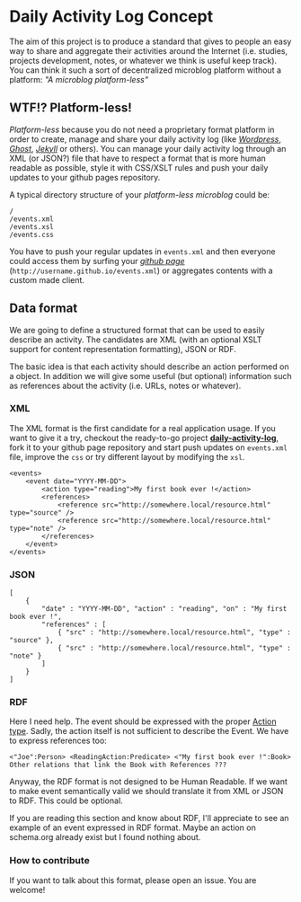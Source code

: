 # Daily Activity Log Concept

The aim of this project is to produce a standard that gives to people an easy way to share and aggregate their activities around the Internet (i.e. studies, projects development, notes, or whatever we think is useful keep track). You can think it such a sort of decentralized microblog platform without a platform: _"A microblog platform-less"_

## WTF!? Platform-less!

_Platform-less_ because you do not need a proprietary format platform in order to create, manage and share your daily activity log (like [_Wordpress_](https://wordpress.org/), [_Ghost_](https://github.com/tryghost/Ghost), [_Jekyll_](http://jekyllrb.com/) or others). You can manage your daily activity log through an XML (or JSON?) file that have to respect a format that is more human readable as possible, style it with CSS/XSLT rules and push your daily updates to your github pages repository.

A typical directory structure of your *platform-less microblog* could be:

```
/
/events.xml
/events.xsl
/events.css
```

You have to push your regular updates in `events.xml` and then everyone could access them by surfing your [_github page_](https://pages.github.com/) (`http://username.github.io/events.xml`) or aggregates contents with a custom made client.

## Data format

We are going to define a structured format that can be used to easily describe an activity. The candidates are XML (with an optional XSLT support for content representation formatting), JSON or RDF.

The basic idea is that each activity should describe an action performed on a object. In addition we will give some useful (but optional) information such as references about the activity (i.e. URLs, notes or whatever).

### XML

The XML format is the first candidate for a real application usage. If you want to give it a try, checkout the ready-to-go project [**daily-activity-log**](http://github.com/joebew42/daily-activity-log/), fork it to your github page repository and start push updates on `events.xml` file, improve the `css` or try different layout by modifying the `xsl`.

```
<events>
    <event date="YYYY-MM-DD">
        <action type="reading">My first book ever !</action>
        <references>
            <reference src="http://somewhere.local/resource.html" type="source" />
            <reference src="http://somewhere.local/resource.html" type="note" />
        </references>
    </event>
</events>
```

### JSON

```
[
    {
        "date" : "YYYY-MM-DD", "action" : "reading", "on" : "My first book ever !",
        "references" : [
            { "src" : "http://somewhere.local/resource.html", "type" : "source" },
            { "src" : "http://somewhere.local/resource.html", "type" : "note" }
        ]
    }
]
```

### RDF

Here I need help. The event should be expressed with the proper [Action type](http://schema.org/Action). Sadly, the action itself is not sufficient to describe the Event. We have to express references too:

```
<"Joe":Person> <ReadingAction:Predicate> <"My first book ever !":Book>
Other relations that link the Book with References ???
```

Anyway, the RDF format is not designed to be Human Readable. If we want to make event semantically valid we should translate it from XML or JSON to RDF. This could be optional.

If you are reading this section and know about RDF, I'll appreciate to see an example of an event expressed in RDF format. Maybe an action on schema.org already exist but I found nothing about.

### How to contribute

If you want to talk about this format, please open an issue. You are welcome!
